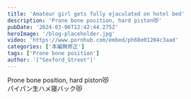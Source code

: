```yaml
---
title: 'Amateur girl gets fully ejaculated on hotel bed'
description: 'Prone bone position, hard piston😻'
pubDate: '2024-03-06T12:42:44.275Z'
heroImage: '/blog-placeholder.jpg'
video: 'https://www.pornhub.com/embed/ph60e01204c3aad'
categories: ['本編無修正']
tags: ['Prone bone position']
author: '["Sexford_Street"]'
---
```


Prone bone position, hard piston😻<br>
パイパン生ハメ寝バック😻

